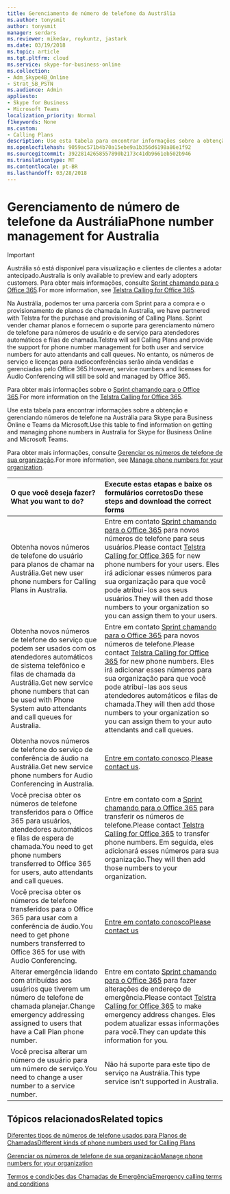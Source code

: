 ```yaml
---
title: Gerenciamento de número de telefone da Austrália
ms.author: tonysmit
author: tonysmit
manager: serdars
ms.reviewer: mikedav, roykuntz, jastark
ms.date: 03/19/2018
ms.topic: article
ms.tgt.pltfrm: cloud
ms.service: skype-for-business-online
ms.collection:
- Adm_Skype4B_Online
- Strat_SB_PSTN
ms.audience: Admin
appliesto:
- Skype for Business
- Microsoft Teams
localization_priority: Normal
f1keywords: None
ms.custom:
- Calling Plans
description: Use esta tabela para encontrar informações sobre a obtenção e gerenciando números de telefone na Austrália para Skype para Business Online e Teams da Microsoft.
ms.openlocfilehash: 9059ac571b4b70a15ebe9a1b356d6198a86e1f92
ms.sourcegitcommit: 39228142658557890b2173c41db9661eb502b946
ms.translationtype: MT
ms.contentlocale: pt-BR
ms.lasthandoff: 03/28/2018
---
```

# <a name="phone-number-management-for-australia"></a><span data-ttu-id="236fd-103">Gerenciamento de número de telefone da Austrália</span><span class="sxs-lookup"><span data-stu-id="236fd-103">Phone number management for Australia</span></span>
> [!IMPORTANT]
> <span data-ttu-id="236fd-104">Austrália só está disponível para visualização e clientes de clientes a adotar antecipado.</span><span class="sxs-lookup"><span data-stu-id="236fd-104">Australia is only available to preview and early adopters customers.</span></span> <span data-ttu-id="236fd-105">Para obter mais informações, consulte [Sprint chamando para o Office 365](http://aka.ms/TelstraVoicePlan).</span><span class="sxs-lookup"><span data-stu-id="236fd-105">For more information, see [Telstra Calling for Office 365](http://aka.ms/TelstraVoicePlan).</span></span> 

<span data-ttu-id="236fd-106">Na Austrália, podemos ter uma parceria com Sprint para a compra e o provisionamento de planos de chamada.</span><span class="sxs-lookup"><span data-stu-id="236fd-106">In Australia, we have partnered with Telstra for the purchase and provisioning of Calling Plans.</span></span> <span data-ttu-id="236fd-107">Sprint vender chamar planos e fornecem o suporte para gerenciamento número de telefone para números de usuário e de serviço para atendedores automáticos e filas de chamada.</span><span class="sxs-lookup"><span data-stu-id="236fd-107">Telstra will sell Calling Plans and provide the support for phone number management for both user and service numbers for auto attendants and call queues.</span></span> <span data-ttu-id="236fd-108">No entanto, os números de serviço e licenças para audioconferências serão ainda vendidas e gerenciadas pelo Office 365.</span><span class="sxs-lookup"><span data-stu-id="236fd-108">However, service numbers and licenses for Audio Conferencing will still be sold and managed by Office 365.</span></span>

<span data-ttu-id="236fd-109">Para obter mais informações sobre o [Sprint chamando para o Office 365](http://aka.ms/TelstraVoicePlan).</span><span class="sxs-lookup"><span data-stu-id="236fd-109">For more information on the [Telstra Calling for Office 365](http://aka.ms/TelstraVoicePlan).</span></span>

<span data-ttu-id="236fd-110">Use esta tabela para encontrar informações sobre a obtenção e gerenciando números de telefone na Austrália para Skype para Business Online e Teams da Microsoft.</span><span class="sxs-lookup"><span data-stu-id="236fd-110">Use this table to find information on getting and managing phone numbers in Australia for Skype for Business Online and Microsoft Teams.</span></span> 

<span data-ttu-id="236fd-111">Para obter mais informações, consulte [Gerenciar os números de telefone de sua organização](manage-phone-numbers-for-your-organization.md).</span><span class="sxs-lookup"><span data-stu-id="236fd-111">For more information, see [Manage phone numbers for your organization](manage-phone-numbers-for-your-organization.md).</span></span>
  
|<span data-ttu-id="236fd-112">**O que você deseja fazer?**</span><span class="sxs-lookup"><span data-stu-id="236fd-112">**What you want to do?**</span></span>|<span data-ttu-id="236fd-113">**Execute estas etapas e baixe os formulários corretos**</span><span class="sxs-lookup"><span data-stu-id="236fd-113">**Do these steps and download the correct forms**</span></span>|
|:-----|:-----|
|<span data-ttu-id="236fd-114">Obtenha novos números de telefone do usuário para planos de chamar na Austrália.</span><span class="sxs-lookup"><span data-stu-id="236fd-114">Get new user phone numbers for Calling Plans in Australia.</span></span>   <br/> |<span data-ttu-id="236fd-115">Entre em contato [Sprint chamando para o Office 365](http://aka.ms/TelstraVoicePlan) para novos números de telefone para seus usuários.</span><span class="sxs-lookup"><span data-stu-id="236fd-115">Please contact [Telstra Calling for Office 365](http://aka.ms/TelstraVoicePlan) for new phone numbers for your users.</span></span> <span data-ttu-id="236fd-116">Eles irá adicionar esses números para sua organização para que você pode atribui-los aos seus usuários.</span><span class="sxs-lookup"><span data-stu-id="236fd-116">They will then add those numbers to your organization so you can assign them to your users.</span></span> <br/> 
|<span data-ttu-id="236fd-117">Obtenha novos números de telefone do serviço que podem ser usados com os atendedores automáticos de sistema telefônico e filas de chamada da Austrália.</span><span class="sxs-lookup"><span data-stu-id="236fd-117">Get new service phone numbers that can be used with Phone System auto attendants and call queues for Australia.</span></span> <br/> |<span data-ttu-id="236fd-118">Entre em contato [Sprint chamando para o Office 365](http://aka.ms/TelstraVoicePlan) para novos números de telefone.</span><span class="sxs-lookup"><span data-stu-id="236fd-118">Please contact [Telstra Calling for Office 365](http://aka.ms/TelstraVoicePlan) for new phone numbers.</span></span> <span data-ttu-id="236fd-119">Eles irá adicionar esses números para sua organização para que você pode atribuí-las aos seus atendedores automáticos e filas de chamada.</span><span class="sxs-lookup"><span data-stu-id="236fd-119">They will then add those numbers to your organization so you can assign them to your auto attendants and call queues.</span></span> <br/>|
|<span data-ttu-id="236fd-120">Obtenha novos números de telefone do serviço de conferência de áudio na Austrália.</span><span class="sxs-lookup"><span data-stu-id="236fd-120">Get new service phone numbers for Audio Conferencing in Australia.</span></span>   <br/> |<span data-ttu-id="236fd-121">[Entre em contato conosco](mailto:ptnapac@microsoft.com).</span><span class="sxs-lookup"><span data-stu-id="236fd-121">[Please contact us](mailto:ptnapac@microsoft.com).</span></span>|
|<span data-ttu-id="236fd-122">Você precisa obter os números de telefone transferidos para o Office 365 para usuários, atendedores automáticos e filas de espera de chamada.</span><span class="sxs-lookup"><span data-stu-id="236fd-122">You need to get phone numbers transferred to Office 365 for users, auto attendants and call queues.</span></span>  <br/> |<span data-ttu-id="236fd-123">Entre em contato com a [Sprint chamando para o Office 365](http://aka.ms/TelstraVoicePlan) para transferir os números de telefone.</span><span class="sxs-lookup"><span data-stu-id="236fd-123">Please contact [Telstra Calling for Office 365](http://aka.ms/TelstraVoicePlan) to transfer phone numbers.</span></span> <span data-ttu-id="236fd-124">Em seguida, eles adicionará esses números para sua organização.</span><span class="sxs-lookup"><span data-stu-id="236fd-124">They will then add those numbers to your organization.</span></span>  <br/> |
|<span data-ttu-id="236fd-125">Você precisa obter os números de telefone transferidos para o Office 365 para usar com a conferência de áudio.</span><span class="sxs-lookup"><span data-stu-id="236fd-125">You need to get phone numbers transferred to Office 365 for use with Audio Conferencing.</span></span>  |[<span data-ttu-id="236fd-126">Entre em contato conosco</span><span class="sxs-lookup"><span data-stu-id="236fd-126">Please contact us</span></span>](mailto:ptnapac@microsoft.com) |
|<span data-ttu-id="236fd-127">Alterar emergência lidando com atribuídas aos usuários que tiverem um número de telefone de chamada planejar.</span><span class="sxs-lookup"><span data-stu-id="236fd-127">Change emergency addressing assigned to users that have a Call Plan phone number.</span></span> |<span data-ttu-id="236fd-128">Entre em contato [Sprint chamando para o Office 365](http://aka.ms/TelstraVoicePlan) para fazer alterações de endereço de emergência.</span><span class="sxs-lookup"><span data-stu-id="236fd-128">Please contact [Telstra Calling for Office 365](http://aka.ms/TelstraVoicePlan) to make emergency address changes.</span></span> <span data-ttu-id="236fd-129">Eles podem atualizar essas informações para você.</span><span class="sxs-lookup"><span data-stu-id="236fd-129">They can update this information for you.</span></span>|
|<span data-ttu-id="236fd-130">Você precisa alterar um número de usuário para um número de serviço.</span><span class="sxs-lookup"><span data-stu-id="236fd-130">You need to change a user number to a service number.</span></span> |<span data-ttu-id="236fd-131">Não há suporte para este tipo de serviço na Austrália.</span><span class="sxs-lookup"><span data-stu-id="236fd-131">This type service isn't supported in Australia.</span></span> 
   
## <a name="related-topics"></a><span data-ttu-id="236fd-132">Tópicos relacionados</span><span class="sxs-lookup"><span data-stu-id="236fd-132">Related topics</span></span>
[<span data-ttu-id="236fd-133">Diferentes tipos de números de telefone usados para Planos de Chamadas</span><span class="sxs-lookup"><span data-stu-id="236fd-133">Different kinds of phone numbers used for Calling Plans</span></span>](../different-kinds-of-phone-numbers-used-for-calling-plans.md)

[<span data-ttu-id="236fd-134">Gerenciar os números de telefone de sua organização</span><span class="sxs-lookup"><span data-stu-id="236fd-134">Manage phone numbers for your organization</span></span>](manage-phone-numbers-for-your-organization.md)

[<span data-ttu-id="236fd-135">Termos e condições das Chamadas de Emergência</span><span class="sxs-lookup"><span data-stu-id="236fd-135">Emergency calling terms and conditions</span></span>](../emergency-calling-terms-and-conditions.md)